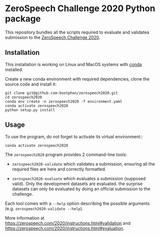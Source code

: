 # ZeroSpeech Challenge 2020 Python package

This repository bundles all the scripts required to evaluate and validatea
submission to the [ZeroSpeech Challenge 2020](https://zerospeech.com/2020).

## Installation

This installation is working on Linux and MacOS systems with
[conda](https://docs.conda.io/en/latest/miniconda.html) installed.

Create a new conda environment with required dependencies, clone the source code
and install it:

    git clone git@github.com:bootphon/zerospeech2020.git
    cd zerospeech2020
    conda env create -n zerospeech2020 -f environment.yaml
    conda activate zerospeech2020
    python setup.py install


## Usage

To use the program, do not forget to activate its virtual environment::

    conda activate zerospeech2020

The `zerospeech2020` program provides 2 command-line tools:

* `zerospeech2020-validate` which validates a submission, ensuring all the
  required files are here and correctly formatted.

* `zerospeech2020-evaluate` which evaluates a submission (supposed valid). Only
  the development datasets are evaluated. the surprise datasets can only be
  evaluated by doing an official submission to the challenge.

Each tool comes with a `--help` option describing the possible arguments (e.g.
`zerospeech2020-validate --help`).

More information at https://zerospeech.com/2020/instructions.html#validation and
https://zerospeech.com/2020/instructions.html#evaluation.
